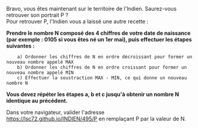 Bravo, vous êtes maintenant sur le territoire de l'Indien. Saurez-vous retrouver son portrait P ?  
Pour retrouver P, l'Indien vous a laissé une autre recette :    

__Prendre le nombre N composé des 4 chiffres de votre date de naissance (par exemple : 0105 si vous êtes né un 1er mai), 
puis effectuer les étapes suivantes :__
````
    a) Ordonner les chiffres de N en ordre décroissant pour former un nouveau nombre appelé MAX
    b) Ordonner les chiffres de N en ordre croissant pour former un nouveau nombre appelé MIN
    c) Effectuer la soustraction MAX - MIN, ce qui donne un nouveau nombre N
````
__Vous devez répéter les étapes a, b et c jusqu'à obtenir un nombre N identique au précédent.__  

Dans votre navigateur, valider l'adresse https://lsc72.github.io/INDIEN/495/P en remplaçant P par la valeur de N.
